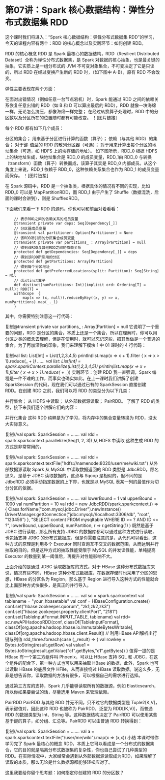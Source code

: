 # 第07讲：Spark 核心数据结构：弹性分布式数据集 RDD
这个课时我们将进入：“Spark 核心数据结构：弹性分布式数据集 RDD”的学习，今天的课程内容有两个：RDD 的核心概念以及实践环节：如何创建 RDD。

RDD 的核心概念
RDD 是 Spark 最核心的数据结构，RDD（Resilient Distributed Dataset）全称为弹性分布式数据集，是 Spark 对数据的核心抽象，也是最关键的抽象，它实质上是一组分布式的 JVM 不可变对象集合，不可变决定了它是只读的，所以 RDD 在经过变换产生新的 RDD 时，（如下图中 A-B），原有 RDD 不会改变。

弹性主要表现在两个方面：

在面对出错情况（例如任意一台节点宕机）时，Spark 能通过 RDD 之间的依赖关系恢复任意出错的 RDD（如 B 和 D 可以算出最后的 RDD），RDD 就像一块海绵一样，无论怎么挤压，都像海绵一样完整；
在经过转换算子处理时，RDD 中的分区数以及分区所在的位置随时都有可能改变。
！[图片链接]

每个 RDD 都有如下几个成员：

分区的集合；
用来基于分区进行计算的函数（算子）；
依赖（与其他 RDD）的集合；
对于键-值型的 RDD 的散列分区器（可选）；
对于用来计算出每个分区的地址集合（可选，如 HDFS 上的块存储的地址）。
如下图所示，RDD_0 根据 HDFS 上的块地址生成，块地址集合是 RDD_0 的成员变量，RDD_1由 RDD_0 与转换（transform）函数（算子）转换而成，该算子其实是 RDD_0 内部成员。从这个角度上来说，RDD_1 依赖于 RDD_0，这种依赖关系集合也作为 RDD_1 的成员变量而保存。
！[图片链接]


在 Spark 源码中，RDD 是一个抽象类，根据具体的情况有不同的实现，比如 RDD_0 可以是 MapPartitionRDD，而 RDD_1 由于产生了 Shuffle（数据混洗，后面的课时会讲到），则是 ShuffledRDD。

下面我们来看一下 RDD 的源码，你也可以和前面对着看看：

        // 表示RDD之间的依赖关系的成员变量
        @transient private var deps: Seq[Dependency[_]]
        // 分区器成员变量
        @transient val partitioner: Option[Partitioner] = None
        // 该RDD所引用的分区集合成员变量
        @transient private var partitions_ : Array[Partition] = null
        // 得到该RDD与其他RDD之间的依赖关系
        protected def getDependencies: Seq[Dependency[_]] = deps
        // 得到该RDD所引用的分区
        protected def getPartitions: Array[Partition]
        // 得到每个分区地址
        protected def getPreferredLocations(split: Partition): Seq[String] = Nil
        // distinct算子
        def distinct(numPartitions: Int)(implicit ord: Ordering[T] = null): RDD[T] = 
        withScope  {
            map(x => (x, null)).reduceByKey((x, y) => x, numPartitions).map(_._1)
        }
其中，你需要特别注意这一行代码：

复制@transient private var partitions_ : Array[Partition] = null
它说明了一个重要的问题，RDD 是分区的集合，本质上还是一个集合，所以在理解时，你可以用分区之类的概念去理解，但是在使用时，就可以忘记这些，把其当做是一个普通的集合。为了再加深你的印象，我们来理解下模块 1 中 01 课时的 4 行代码：

复制val list: List[Int] = List(1,2,3,4,5)
println(list.map(x => x + 1).filter { x => x > 1}.reduce(_ + _))
......
val list: List[Int] = spark.sparkContext.parallelize(List(1,2,3,4,5))
println(list.map(x => x + 1).filter { x => x > 1}.reduce(_ + _))
实践环节：创建 RDD
我一直强调，Spark 编程是一件不难的工作，而事实也确实如此。在上一课时我们讲解了创建 SparkSession 的代码，现在我们可以通过已有的 SparkSession 直接创建 RDD。在创建 RDD 之前，我们可以将 RDD 的类型分为以下几类：

并行集合；
从 HDFS 中读取；
从外部数据源读取；
PairRDD。
了解了 RDD 的类型，接下来我们逐个讲解它们的内容：

并行化集合
这种 RDD 纯粹是为了学习，将内存中的集合变量转换为 RDD，没太大实际意义。

复制//val spark: SparkSession = .......
val rdd = spark.sparkcontext.parallelize(Seq(1, 2, 3))
从 HDFS 中读取
这种生成 RDD 的方式是非常常用的，

复制//val spark: SparkSession = .......
val rdd = spark.sparkcontext.textFile("hdfs://namenode:8020/user/me/wiki.txt")
从外部数据源读取
Spark 从 MySQL 中读取数据返回的 RDD 类型是 JdbcRDD，顾名思义，是基于 JDBC 读取数据的，这点与 Sqoop 是相似的，但不同的是 JdbcRDD 必须手动指定数据的上下界，也就是以 MySQL 表某一列的最值作为切分分区的依据。

复制//val spark: SparkSession = .......
val lowerBound = 1
val upperBound = 1000
val numPartition = 10
val rdd = new JdbcRDD(spark.sparkcontext,() => {
       Class.forName("com.mysql.jdbc.Driver").newInstance()
       DriverManager.getConnection("jdbc:mysql://localhost:3306/db", "root", "123456")
   },
   "SELECT content FROM mysqltable WHERE ID >= ? AND ID <= ?",
   lowerBound, 
   upperBound, 
   numPartition,
   r => r.getString(1)
)
既然是基于 JDBC 进行读取，那么所有支持 JDBC 的数据库都可以通过这种方式进行读取，也包括支持 JDBC 的分布式数据库，但是你需要注意的是，从代码可以看出，这种方式的原理是利用多个 Executor 同时查询互不交叉的数据范围，从而达到并行抽取的目的。但是这种方式的抽取性能受限于 MySQL 的并发读性能，单纯提高 Executor 的数量到某一阈值后，再提升对性能影响不大。

上面介绍的是通过 JDBC 读取数据库的方式，对于 HBase 这种分布式数据库来说，情况有些不同，HBase 这种分布式数据库，在数据存储时也采用了分区的思想，HBase 的分区名为 Region，那么基于 Region 进行导入这种方式的性能就会比上面那种方式快很多，是真正的并行导入。

复制//val spark: SparkSession = .......
val sc = spark.sparkcontext
val tablename = "your_hbasetable"
val conf = HBaseConfiguration.create()
conf.set("hbase.zookeeper.quorum", "zk1,zk2,zk3")
conf.set("hbase.zookeeper.property.clientPort", "2181")
conf.set(TableInputFormat.INPUT_TABLE, tablename)
val rdd= sc.newAPIHadoopRDD(conf, classOf[TableInputFormat],
classOf[org.apache.hadoop.hbase.io.ImmutableBytesWritable],
classOf[org.apache.hadoop.hbase.client.Result]) 
// 利用HBase API解析出行键与列值
rdd_three.foreach{case (_,result) => {
    val rowkey = Bytes.toString(result.getRow)
    val value1 = Bytes.toString(result.getValue("cf".getBytes,"c1".getBytes))
}
值得一提的是 HBase 有一个第三方组件叫 Phoenix，可以让 HBase 支持 SQL 和 JDBC，在这个组件的配合下，第一种方式也可以用来抽取 HBase 的数据，此外，Spark 也可以读取 HBase 的底层文件 HFile，从而直接绕过 HBase 读取数据。说这么多，无非是想告诉你，读取数据的方法有很多，可以根据自己的需求进行选择。

通过第三方库的支持，Spark 几乎能够读取所有的数据源，例如 Elasticsearch，所以你如果要尝试的话，尽量选用 Maven 来管理依赖。

PairRDD
PairRDD 与其他 RDD 并无不同，只不过它的数据类型是 Tuple2[K,V]，表示键值对，因此这种 RDD 也被称为 PairRDD，泛型为 RDD[(K,V)]，而普通 RDD 的数据类型为 Int、String 等。这种数据结构决定了 PairRDD 可以使用某些基于键的算子，如分组、汇总等。PairRDD 可以由普通 RDD 转换得到：

复制//val spark: SparkSession = .......
val a = spark.sparkcontext.textFile("/user/me/wiki").map(x => (x,x))
小结
本课时带你学习完了 Spark 最核心的概念 RDD，本质上它可以看成是一个分布式的数据集合，它的目的就是隔离分布式数据集的复杂性，你也自己尝试了几种类型的 RDD。在实际情况中，大家经常会遇到从外部数据源读取成为RDD，如果理解了读取的本质，那么无论是什么数据源都能够轻松应对了。

这里我要给你留个思考题：如何指定你创建的 RDD 的分区数？
